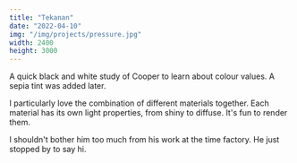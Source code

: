 ```yaml
---
title: "Tekanan"
date: "2022-04-10"
img: "/img/projects/pressure.jpg"
width: 2400
height: 3000
---
```


A quick black and white study of Cooper to learn about colour values. A sepia tint was added later.

I particularly love the combination of different materials together. Each material has its own light properties, from shiny to diffuse. It's fun to render them.

I shouldn't bother him too much from his work at the time factory. He just stopped by to say hi.
